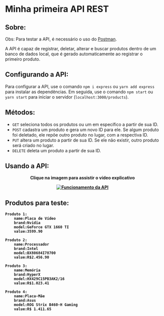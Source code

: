 # Minha primeira API REST

## Sobre:

Obs: Para testar a API, é necessário o uso do [Postman](https://www.postman.com/downloads/).

A API é capaz de registrar, deletar, alterar e buscar produtos dentro de um banco de dados local, que é gerado automaticamente ao registrar o primeiro produto.

## Configurando a API:

Para configurar a API, use o comando `npm i express` ou `yarn add express` para instalar as dependências. Em seguida, use o comando `npm start` ou `yarn start` para iniciar o servidor (`localhost:3000/products`).

## Métodos:

- `GET` seleciona todos os produtos ou um em específico a partir de sua ID.
- `POST` cadastra um produto e gera um novo ID para ele. Se algum produto foi deletado, ele repõe outro produto no lugar, com a respectiva ID.
- `PUT` altera um produto a partir de sua ID. Se ele não existir, outro produto será criado no lugar.
- `DELETE` deleta um produto a partir de sua ID.

## Usando a API:

<p align=center> <b>Clique na imagem para assistir o vídeo explicativo<b> </p>
<p align=center>
<a href="https://youtu.be/F854-AS_KD0"> <img src="https://user-images.githubusercontent.com/73192682/113459564-4e4a7700-93ec-11eb-8299-a90480b6f85c.jpg" alt="Funcionamento da API"> </a>
</p>

## Produtos para teste:

```
Produto 1:
    name:Placa de Vídeo
    brand:Nvidia
    model:GeForce GTX 1660 TI
    value:3599.90

Produto 2:
    name:Processador
    brand:Intel
    model:BX80684I78700
    value:R$2.456.90

Produto 3:
    name:Memória
    brand:HyperX
    model:HX429C15PB3AK2/16
    value:R$1.023.41

Produto 4:
    name:Placa-Mãe
    brand:Asus
    model:ROG Strix B460-H Gaming
    value:R$ 1.411.65
```
